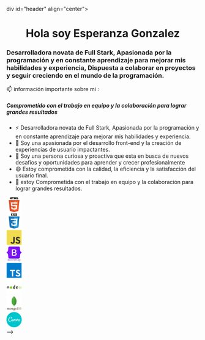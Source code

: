 
div id="header" align="center">
         <h1 align="center">Hola soy Esperanza Gonzalez</h1>
    <i class="fa-thin fa-poo"></i>
    <h3>Desarrolladora novata  de Full Stark, Apasionada por la programación y en constante aprendizaje para mejorar mis habilidades y experiencia, Dispuesta a colaborar en proyectos y seguir creciendo en el mundo de la programación.</h3>
   
   📫 información importante sobre mi :
<h5>Comprometido con el trabajo en equipo y la colaboración para lograr  grandes resultados </h5>

- ⚡ Desarrolladora novata  de Full Stark, Apasionada por la programación y en constante aprendizaje para mejorar mis habilidades y experiencia.
- 🔭 Soy una apasionada por el desarrollo front-end y la creación de experiencias de usuario impactantes.
- 💬 Soy una persona curiosa y proactiva que esta en busca de nuevos desafíos y oportunidades para aprender y crecer profesionalmente
- 😄 Estoy comprometida con la calidad, la eficiencia y la satisfacción del usuario final.
- 👯 estoy Comprometida con el trabajo en equipo y la colaboración para lograr  grandes resultados.

 <div align="left">
    <img src="https://github.com/devicons/devicon/blob/master/icons/html5/html5-original-wordmark.svg" alt="HTML" title="html5" width="40" height="40"/>
    
 <div>
    <img src="https://github.com/devicons/devicon/blob/master/icons/css3/css3-original-wordmark.svg" alt="CSS" title="CSS3" width="40" height="40"/>

 </div>

 <div>
   <img src="https://github.com/devicons/devicon/blob/master/icons/javascript/javascript-original.svg" alt="javascript" title="javascript1" width="40" height="40"/>
</div>

 <div>
   <img src="https://github.com/devicons/devicon/blob/master/icons/bootstrap/bootstrap-original-wordmark.svg" alt="bootstrap" title="bootstrap" width="40" height="40"/>
</div>

<div>
   <img src="https://github.com/devicons/devicon/blob/master/icons/typescript/typescript-original.svg" alt="typescript" title="typescript-original" width="40" height="40"/>
</div>

<div>
    <img src="https://github.com/devicons/devicon/blob/master/icons/nodejs/nodejs-original-wordmark.svg" alt="nodejs" title="nodejs" width="40" height="40"/>
 </div>

 <div>
    <img src="https://github.com/devicons/devicon/blob/master/icons/mongodb/mongodb-original-wordmark.svg" alt="mongodb" title="mongodb" width="40" height="40"/>
 </div>

 <div >
    <img src="https://github.com/devicons/devicon/blob/master/icons/canva/canva-original.svg" alt="canva" title="canva-original" width="40" height="40"/>
 </div>

 </div>
 </div>
-->
